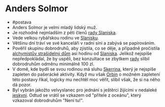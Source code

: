 # Anders Solmor
- #postava
- Anders Solmor je velmi mladý lidský muž.
- Je rozhodně nejmladším z pěti členů [rady Slaniska](Slanisko.md#rada-slaniska).
- Vede velkou rybářskou rodinu ve [Slanisku](Slanisko.md).
- Většinu dní tráví ve své kanceláři v radní síni a zabývá se papírováním.
- Pověřil skupinu dobrodruhů, aby zjistila, co se děje, a případně pročistila [alchymistův strašidelný dům](Alchymistův_dům.md) asi hodinu od [Slaniska](Slanisko.md). Jelikož nejspíše nepředpokládal, že by uspěli, bez konzultace se zbytkem [rady](Slanisko.md#rada-slaniska) slíbil dobrodruhům odměnu minimálně 100 zl.
- V domě, kde bydlí se svou rodinou má sluhu [Skerrina](Skerrin.md), který je nejspíše zapleten do pašerácké aktivity. Když mu však [Orbin](Orbin_Vlček.md) o možném zapletení této postavy říkal, logicky mu nechtěl moc věřit, slíbil však, že si na něho dá pozor.
- Byl vybrán jakožto velvyslanec pro jednání s ještěrci žijícími v nedaleké [jeskyni](Ještěrecká_jeskyně.md). Odtud se vrátil se vzkazem od "přítele z oceánu", který vzkazoval dobrodruhům "Není tu!".